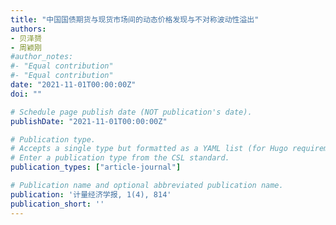 ```yaml
---
title: "中国国债期货与现货市场间的动态价格发现与不对称波动性溢出"
authors:
- 贝泽赟
- 周颖刚
#author_notes:
#- "Equal contribution"
#- "Equal contribution"
date: "2021-11-01T00:00:00Z"
doi: ""

# Schedule page publish date (NOT publication's date).
publishDate: "2021-11-01T00:00:00Z"

# Publication type.
# Accepts a single type but formatted as a YAML list (for Hugo requirements).
# Enter a publication type from the CSL standard.
publication_types: ["article-journal"]

# Publication name and optional abbreviated publication name.
publication: '计量经济学报, 1(4), 814'
publication_short: ''
---
```


